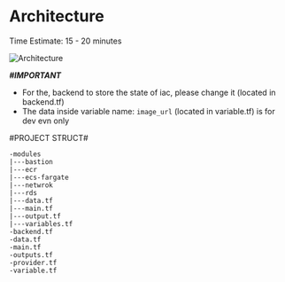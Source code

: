 # Architecture
Time Estimate: 15 - 20 minutes  

![Architecture](./Images/Architecture-Overview.drawio.png)


***#IMPORTANT***
* For the, backend to store the state of iac, please change it (located in backend.tf)
* The data inside variable name: ``image_url`` (located in variable.tf) is for dev evn only

#PROJECT STRUCT# 
```
-modules 
|---bastion 
|---ecr 
|---ecs-fargate
|---netwrok
|---rds
|---data.tf
|---main.tf
|---output.tf
|---variables.tf
-backend.tf
-data.tf
-main.tf
-outputs.tf
-provider.tf
-variable.tf
```